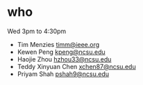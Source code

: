 # who  

Wed 3pm to 4:30pm

- Tim Menzies timm@ieee.org
- Kewen Peng <kpeng@ncsu.edu>
- Haojie Zhou <hzhou33@ncsu.edu>
- Teddy Xinyuan Chen xchen87@ncsu.edu
- Priyam Shah <pshah9@ncsu.edu>
